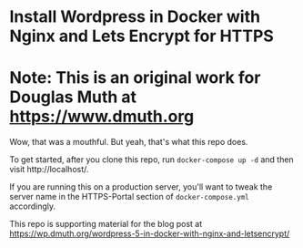 # Install Wordpress in Docker with Nginx and Lets Encrypt for HTTPS
# Note: This is an original work for Douglas Muth at https://www.dmuth.org

Wow, that was a mouthful.  But yeah, that's what this repo does.

To get started, after you clone this repo, run `docker-compose up -d` and then visit http://localhost/.

If you are running this on a production server, you'll want to tweak the server name in 
the HTTPS-Portal section of `docker-compose.yml` accordingly.

This repo is supporting material for the blog post at https://wp.dmuth.org/wordpress-5-in-docker-with-nginx-and-letsencrypt/
